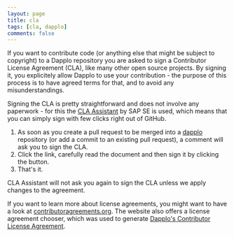 ```yaml
---
layout: page
title: cla
tags: [cla, dapplo]
comments: false
---
```


If you want to contribute code (or anything else that might be subject to copyright) to a Dapplo repository you are asked to sign a Contributor License Agreement (CLA), like many other open source projects.
By signing it, you explicitely allow Dapplo to use your contribution - the purpose of this process is to have agreed terms for that, and to avoid any misunderstandings.

Signing the CLA is pretty straightforward and does not involve any paperwork - for this the [CLA Assistant](https://cla-assistant.io/) by SAP SE is used, which means that you can simply sign with few clicks right out of GitHub.

1. As soon as you create a pull request to be merged into a [dapplo](https://github.com/dapplo) repository (or add a commit to an existing pull request), a comment will ask you to sign the CLA.
2. Click the link, carefully read the document and then sign it by clicking the button.
3. That's it.

CLA Assistant will not ask you again to sign the CLA unless we apply changes to the agreement.

If you want to learn more about license agreements, you might want to have a look at [contributoragreements.org](http://contributoragreements.org/). The website also offers a license agreement chooser, which was used to generate [Dapplo's Contributor License Agreement](https://cla-assistant.io/dapplo/).

